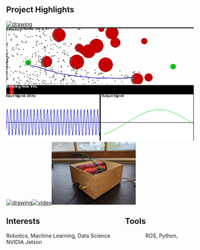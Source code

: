 ## Project Highlights
<!-- Lines are 850 wide in homepage view -->
[<img src="https://github.com/estods3/JetTank/blob/master/documentation/linefollowing.gif" title="Line Following Robot" alt="drawing" width="217"/>](https://github.com/estods3/JetTank)[<img src="https://github.com/estods3/estods3/blob/master/pathplanning.gif" title="Path Planning Algorithm" alt="drawing" width="633"/>](https://github.com/estods3/PathPlanning-withGeneticAI)[<img src="https://github.com/estods3/estods3/blob/master/sampling.gif" title="Frequency Simulator" alt="drawing" width="603"/>](https://github.com/estods3/Sampling-usingNyquistTheorem)[<img src="https://raw.githubusercontent.com/estods3/Tutorial-LegoRoboticClaw/master/documentation/closeupOfPerfBoard.jpg" title="LEGO Robotic Arm" alt="drawing" width="242"/>](https://github.com/estods3/Tutorial-LegoRoboticClaw)[<img src="https://github.com/estods3/raspberrypi-LiteArmi2/blob/master/rosreplay.gif" title="3D Printed Robotic Arm" alt="video" width="300"/>](https://github.com/estods3/raspberrypi-LiteArmi2)[<img src="https://github.com/estods3/AMRadio/blob/main/radioisometric.jpg" title="AM Radio" alt="drawing" width="226"/>](https://github.com/estods3/AMRadio)

<!-- &nbsp; is the space character -->
## Interests&nbsp;&nbsp;&nbsp;&nbsp;&nbsp;&nbsp;&nbsp;&nbsp;&nbsp;&nbsp;&nbsp;&nbsp;&nbsp;&nbsp;&nbsp;&nbsp;&nbsp;&nbsp;&nbsp;&nbsp;&nbsp;&nbsp;&nbsp;&nbsp;&nbsp;&nbsp;&nbsp;&nbsp;&nbsp;&nbsp;&nbsp;&nbsp;&nbsp;&nbsp;&nbsp;&nbsp;&nbsp;&nbsp;&nbsp;&nbsp;&nbsp;&nbsp;&nbsp;&nbsp;&nbsp;&nbsp;Tools
Robotics, Machine Learning, Data Science&nbsp;&nbsp;&nbsp;&nbsp;&nbsp;&nbsp;&nbsp;&nbsp;&nbsp;&nbsp;&nbsp;&nbsp;&nbsp;&nbsp;&nbsp;&nbsp;&nbsp;&nbsp;&nbsp;&nbsp;&nbsp;&nbsp;&nbsp;&nbsp;ROS, Python, NVIDIA Jetson

<!--
**estods3/estods3** is a ✨ _special_ ✨ repository because its `README.md` (this file) appears on your GitHub profile.
-->
